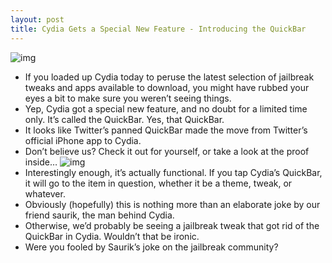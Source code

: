 ```yaml
---
layout: post
title: Cydia Gets a Special New Feature - Introducing the QuickBar
---
```

![img](http://media.idownloadblog.com/wp-content/uploads/2011/04/Cydia-Special-Feature-QuickBar-01.png)
* If you loaded up Cydia today to peruse the latest selection of jailbreak tweaks and apps available to download, you might have rubbed your eyes a bit to make sure you weren’t seeing things.
* Yep, Cydia got a special new feature, and no doubt for a limited time only. It’s called the QuickBar. Yes, that QuickBar.
* It looks like Twitter’s panned QuickBar made the move from Twitter’s official iPhone app to Cydia.
* Don’t believe us? Check it out for yourself, or take a look at the proof inside…
![img](http://media.idownloadblog.com/wp-content/uploads/2011/04/Cydia-Special-Feature-QuickBar-02.png)
* Interestingly enough, it’s actually functional. If you tap Cydia’s QuickBar, it will go to the item in question, whether it be a theme, tweak, or whatever.
* Obviously (hopefully) this is nothing more than an elaborate joke by our friend saurik, the man behind Cydia.
* Otherwise, we’d probably be seeing a jailbreak tweak that got rid of the QuickBar in Cydia. Wouldn’t that be ironic.
* Were you fooled by Saurik’s joke on the jailbreak community?

